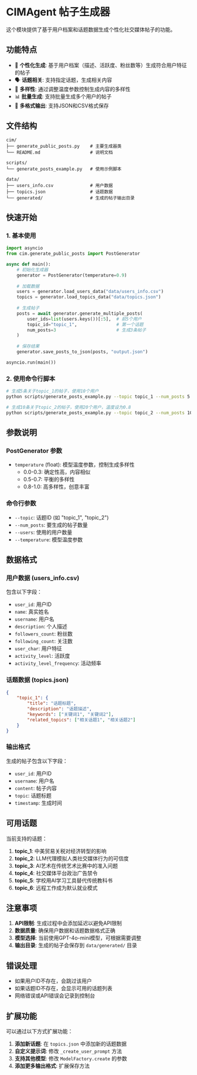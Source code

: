 # CIMAgent 帖子生成器

这个模块提供了基于用户档案和话题数据生成个性化社交媒体帖子的功能。

## 功能特点

- 🎯 **个性化生成**: 基于用户档案（描述、活跃度、粉丝数等）生成符合用户特征的帖子
- 🗣️ **话题相关**: 支持指定话题，生成相关内容
- 🔄 **多样性**: 通过调整温度参数控制生成内容的多样性
- 📊 **批量生成**: 支持批量生成多个用户的帖子
- 💾 **多格式输出**: 支持JSON和CSV格式保存

## 文件结构

```
cim/
├── generate_public_posts.py    # 主要生成器类
└── README.md                   # 说明文档

scripts/
└── generate_posts_example.py   # 使用示例脚本

data/
├── users_info.csv              # 用户数据
├── topics.json                 # 话题数据
└── generated/                  # 生成的帖子输出目录
```

## 快速开始

### 1. 基本使用

```python
import asyncio
from cim.generate_public_posts import PostGenerator

async def main():
    # 初始化生成器
    generator = PostGenerator(temperature=0.9)
    
    # 加载数据
    users = generator.load_users_data("data/users_info.csv")
    topics = generator.load_topics_data("data/topics.json")
    
    # 生成帖子
    posts = await generator.generate_multiple_posts(
        user_ids=list(users.keys())[:5],  # 前5个用户
        topic_id="topic_1",               # 第一个话题
        num_posts=3                       # 生成3条帖子
    )
    
    # 保存结果
    generator.save_posts_to_json(posts, "output.json")

asyncio.run(main())
```

### 2. 使用命令行脚本

```bash
# 生成5条关于topic_1的帖子，使用10个用户
python scripts/generate_posts_example.py --topic topic_1 --num_posts 5 --users 10

# 生成10条关于topic_2的帖子，使用20个用户，温度设为0.8
python scripts/generate_posts_example.py --topic topic_2 --num_posts 10 --users 20 --temperature 0.8
```

## 参数说明

### PostGenerator 参数

- `temperature` (float): 模型温度参数，控制生成多样性
  - 0.0-0.3: 确定性高，内容相似
  - 0.5-0.7: 平衡的多样性
  - 0.8-1.0: 高多样性，创意丰富

### 命令行参数

- `--topic`: 话题ID (如 "topic_1", "topic_2")
- `--num_posts`: 要生成的帖子数量
- `--users`: 使用的用户数量
- `--temperature`: 模型温度参数

## 数据格式

### 用户数据 (users_info.csv)

包含以下字段：
- `user_id`: 用户ID
- `name`: 真实姓名
- `username`: 用户名
- `description`: 个人描述
- `followers_count`: 粉丝数
- `following_count`: 关注数
- `user_char`: 用户特征
- `activity_level`: 活跃度
- `activity_level_frequency`: 活动频率

### 话题数据 (topics.json)

```json
{
    "topic_1": {
        "title": "话题标题",
        "description": "话题描述",
        "keywords": ["关键词1", "关键词2"],
        "related_topics": ["相关话题1", "相关话题2"]
    }
}
```

### 输出格式

生成的帖子包含以下字段：
- `user_id`: 用户ID
- `username`: 用户名
- `content`: 帖子内容
- `topic`: 话题标题
- `timestamp`: 生成时间

## 可用话题

当前支持的话题：

1. **topic_1**: 中美贸易关税对经济转型的影响
2. **topic_2**: LLM代理模拟人类社交媒体行为的可信度
3. **topic_3**: AI艺术在传统艺术比赛中的准入问题
4. **topic_4**: 社交媒体平台政治广告禁令
5. **topic_5**: 学校用AI学习工具替代传统教科书
6. **topic_6**: 远程工作成为默认就业模式

## 注意事项

1. **API限制**: 生成过程中会添加延迟以避免API限制
2. **数据质量**: 确保用户数据和话题数据格式正确
3. **模型选择**: 当前使用GPT-4o-mini模型，可根据需要调整
4. **输出目录**: 生成的帖子会保存到 `data/generated/` 目录

## 错误处理

- 如果用户ID不存在，会跳过该用户
- 如果话题ID不存在，会显示可用的话题列表
- 网络错误或API错误会记录到控制台

## 扩展功能

可以通过以下方式扩展功能：

1. **添加新话题**: 在 `topics.json` 中添加新的话题数据
2. **自定义提示词**: 修改 `_create_user_prompt` 方法
3. **支持其他模型**: 修改 `ModelFactory.create` 的参数
4. **添加更多输出格式**: 扩展保存方法 